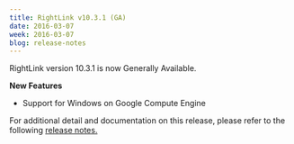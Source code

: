 ```yaml
---
title: RightLink v10.3.1 (GA)
date: 2016-03-07
week: 2016-03-07
blog: release-notes
---
```


RightLink version 10.3.1 is now Generally Available.

**New Features**

* Support for Windows on Google Compute Engine

For additional detail and documentation on this release, please refer to the following [release notes.](/rl10/releases/rl10_10.3.1_release.html)
